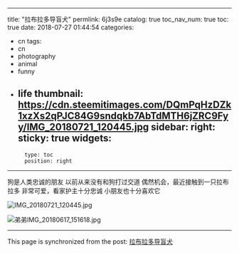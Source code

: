 
---
title: "拉布拉多导盲犬"
permlink: 6j3s9e
catalog: true
toc_nav_num: true
toc: true
date: 2018-07-27 01:44:54
categories:
- cn
tags:
- cn
- photography
- animal
- funny
- life
thumbnail: https://cdn.steemitimages.com/DQmPqHzDZk1xzXs2qPJC84G9sndqkb7AbTdMTH6jZRC9Fyy/IMG_20180721_120445.jpg
sidebar:
    right:
        sticky: true
widgets:
    -
        type: toc
        position: right
---


狗是人类忠诚的朋友
以前从来没有和狗打过交道
偶然机会，最近接触到一只拉布拉多
非常可爱，看家护主十分忠诚
小朋友也十分喜欢它

![IMG_20180721_120445.jpg](https://cdn.steemitimages.com/DQmPqHzDZk1xzXs2qPJC84G9sndqkb7AbTdMTH6jZRC9Fyy/IMG_20180721_120445.jpg)

![弟弟IMG_20180617_151618.jpg](https://cdn.steemitimages.com/DQmPu8ug634AijYwDiPPUoE7CfWXZqBaiLYaueC89W9RM8p/%E5%BC%9F%E5%BC%9FIMG_20180617_151618.jpg)

- - -

This page is synchronized from the post: [拉布拉多导盲犬](https://steemit.com/@andrewma/6j3s9e)

